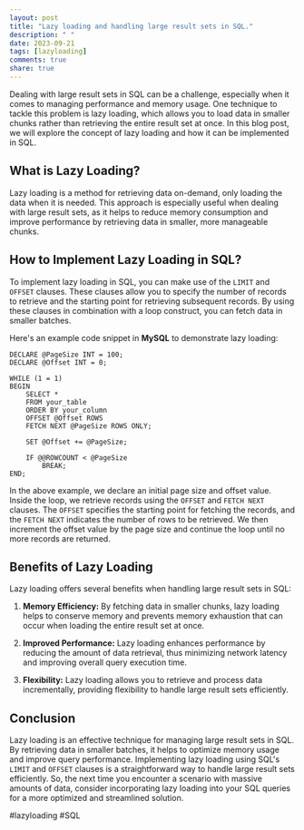 ```yaml
---
layout: post
title: "Lazy loading and handling large result sets in SQL."
description: " "
date: 2023-09-21
tags: [lazyloading]
comments: true
share: true
---
```


Dealing with large result sets in SQL can be a challenge, especially when it comes to managing performance and memory usage. One technique to tackle this problem is lazy loading, which allows you to load data in smaller chunks rather than retrieving the entire result set at once. In this blog post, we will explore the concept of lazy loading and how it can be implemented in SQL.

## What is Lazy Loading?

Lazy loading is a method for retrieving data on-demand, only loading the data when it is needed. This approach is especially useful when dealing with large result sets, as it helps to reduce memory consumption and improve performance by retrieving data in smaller, more manageable chunks.

## How to Implement Lazy Loading in SQL?

To implement lazy loading in SQL, you can make use of the `LIMIT` and `OFFSET` clauses. These clauses allow you to specify the number of records to retrieve and the starting point for retrieving subsequent records. By using these clauses in combination with a loop construct, you can fetch data in smaller batches.

Here's an example code snippet in **MySQL** to demonstrate lazy loading:

```MySQL
DECLARE @PageSize INT = 100;
DECLARE @Offset INT = 0;

WHILE (1 = 1)
BEGIN
    SELECT *
    FROM your_table
    ORDER BY your_column
    OFFSET @Offset ROWS
    FETCH NEXT @PageSize ROWS ONLY;

    SET @Offset += @PageSize;

    IF @@ROWCOUNT < @PageSize
        BREAK;
END;
```

In the above example, we declare an initial page size and offset value. Inside the loop, we retrieve records using the `OFFSET` and `FETCH NEXT` clauses. The `OFFSET` specifies the starting point for fetching the records, and the `FETCH NEXT` indicates the number of rows to be retrieved. We then increment the offset value by the page size and continue the loop until no more records are returned.

## Benefits of Lazy Loading

Lazy loading offers several benefits when handling large result sets in SQL:

1. **Memory Efficiency:** By fetching data in smaller chunks, lazy loading helps to conserve memory and prevents memory exhaustion that can occur when loading the entire result set at once.

2. **Improved Performance:** Lazy loading enhances performance by reducing the amount of data retrieval, thus minimizing network latency and improving overall query execution time.

3. **Flexibility:** Lazy loading allows you to retrieve and process data incrementally, providing flexibility to handle large result sets efficiently.

## Conclusion

Lazy loading is an effective technique for managing large result sets in SQL. By retrieving data in smaller batches, it helps to optimize memory usage and improve query performance. Implementing lazy loading using SQL's `LIMIT` and `OFFSET` clauses is a straightforward way to handle large result sets efficiently. So, the next time you encounter a scenario with massive amounts of data, consider incorporating lazy loading into your SQL queries for a more optimized and streamlined solution.

#lazyloading #SQL